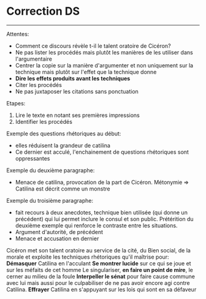 # Correction DS

---

Attentes:

* Comment ce discours révèle t-il le talent oratoire de Cicéron?
* Ne pas lister les procédés mais plutôt les manières de les utiliser dans l'argumentaire
* Centrer la copie sur la manière d'argumenter et non uniquement sur la technique mais plutôt sur l'effet que la technique donne
*  **Dire les effets produits avant les techniques** 
* Citer les procédés
* Ne pas juxtaposer les citations sans ponctuation

Etapes:

1. Lire le texte en notant ses premières impressions
2. Identifier les procédés 

Exemple des questions rhétoriques au début:

* elles réduisent la grandeur de catilina
* Ce dernier est acculé, l'enchainement de questions rhétoriques sont oppressantes

Exemple du deuxième paragraphe:

* Menace de catilina, provocation de la part de Cicéron. Métonymie => Catilina est décrit comme un monstre 

Exemple du troisième paragraphe:

* fait recours à deux anecdotes, technique bien utilisée (qui donne un précédent) qui lui permet inclure le consul et son public. Prétérition du deuxième exemple qui renforce le contraste entre les situations.
* Argument d'autorité, de précédent
* Menace et accusation en dernier



Cicéron met son talent oratoire au service de la cité, du Bien social, de la morale et exploite les techniques rhétoriques qu'il maîtrise pour:
**Démasquer** Catilina en l'acculant
**Se montrer lucide** sur ce qui se joue et sur les méfaits de cet homme
Le singulariser, **en faire un point de mire**, le cerner au milieu de la foule
**Interpeller le sénat** pour faire cause commune avec lui mais aussi pour le culpabiliser de ne pas avoir encore agi contre Catilina.
**Effrayer** Catilina en s'appuyant sur les lois qui sont en sa défaveur
<!--stackedit_data:
eyJoaXN0b3J5IjpbLTEyMDE4NjE2NTFdfQ==
-->